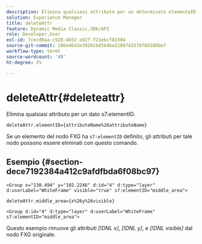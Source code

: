 ```yaml
---
description: Elimina qualsiasi attributo per un determinato elementoID s7.
solution: Experience Manager
title: deleteAttr
feature: Dynamic Media Classic,SDK/API
role: Developer,User
exl-id: 7cecd0aa-c928-4652-a92f-f21ebcf83304
source-git-commit: 206e4643e3926cb85b4be2189743578f88180be7
workflow-type: tm+mt
source-wordcount: '49'
ht-degree: 2%

---
```


# deleteAttr{#deleteattr}

Elimina qualsiasi attributo per un dato s7:elementID.

`deleteAttr.elementID={attributeName%26attributeName}`

Se un elemento del nodo FXG ha `s7:elementID` definito, gli attributi per tale nodo possono essere eliminati con questo comando.

## Esempio {#section-dece7192384a412c9afdfbda6f08bc97}

`<Group x="130.494" y="102.2246" d:id="4" d:type="layer" d:userLabel="WhiteFrame" visible="true" s7:elementID="middle_area">`

`deleteAttr.middle_area={x%26y%26visible}`

`<Group d:id="4" d:type="layer" d:userLabel="WhiteFrame" s7:elementID="middle_area">`

Questo esempio rimuove gli attributi *[!DNL x]*, *[!DNL y]*, e *[!DNL visible]* dal nodo FXG originale.
